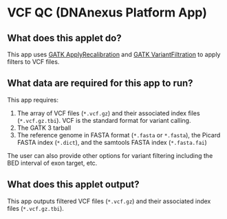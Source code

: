 # VCF QC (DNAnexus Platform App)

## What does this applet do?

This app uses [GATK ApplyRecalibration](https://www.broadinstitute.org/gatk/guide/tooldocs/org_broadinstitute_gatk_tools_walkers_variantrecalibration_VariantRecalibrator.php) and [GATK VariantFiltration](https://www.broadinstitute.org/gatk/guide/tooldocs/org_broadinstitute_gatk_tools_walkers_filters_VariantFiltration.php) to apply filters to VCF files.

## What data are required for this app to run?

This app requires:
1. The array of VCF files (`*.vcf.gz`) and their associated index files (`*.vcf.gz.tbi`). VCF is the standard format for variant calling.
2. The GATK 3 tarball
3. The reference genome in FASTA format (`*.fasta` or `*.fasta`), the Picard FASTA index (`*.dict`), and the samtools FASTA index (`*.fasta.fai`)

The user can also provide other options for variant filtering including the BED interval of exon target, etc.

## What does this applet output?

This app outputs filtered VCF files (`*.vcf.gz`) and their associated index files (`*.vcf.gz.tbi`).

